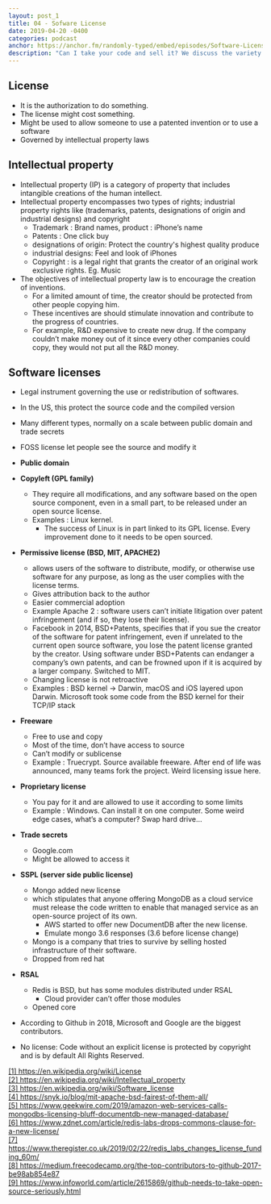 ```yaml
---
layout: post_1
title: 04 - Sofware License
date: 2019-04-20 -0400
categories: podcast
anchor: https://anchor.fm/randomly-typed/embed/episodes/Software-Licenses-e3psmk/a-adi4k1
description: "Can I take your code and sell it? We discuss the variety of available licenses and whether they make sense in our current technological landscape."
---
```


## License <span class="footnote"></span>
- It is the authorization to do something.
- The license might cost something.
- Might be used to allow someone to use a patented invention or to use a software
- Governed by intellectual property laws

## Intellectual property <span class="footnote"></span>
- Intellectual property (IP) is a category of property that includes intangible creations of the human intellect.
- Intellectual property encompasses two types of rights; industrial property rights like (trademarks, patents, designations of origin and industrial designs) and copyright
  - Trademark : Brand names, product : iPhone’s name
  - Patents : One click buy
  - designations of origin: Protect the country's highest quality produce
  - industrial designs: Feel and look of iPhones
  - Copyright :  is a legal right that grants the creator of an original work exclusive rights. Eg. Music
- The objectives of intellectual property law is to encourage the creation of inventions.
  - For a limited amount of time, the creator should be protected from other people copying him.
  - These incentives are should stimulate innovation and contribute to the progress of countries.
  - For example, R&D expensive to create new drug. If the company couldn’t make money out of it since every other companies could copy, they would not put all the R&D money.

## Software licenses <span class="footnote"></span>
- Legal instrument governing the use or redistribution of softwares.
- In the US, this protect the source code and the compiled version
- Many different types, normally on a scale between public domain and trade secrets
- FOSS license let people see the source and modify it


- **Public domain**
- **Copyleft (GPL family)**
  - They require all modifications, and any software based on the open source component, even in a small part, to be released under an open source license.
  - Examples : Linux kernel.
    - The success of Linux is in part linked to its GPL license. Every improvement done to it needs to be open sourced.
- **Permissive license (BSD, MIT, APACHE2)** <span class="footnote"></span>
  - allows users of the software to distribute, modify, or otherwise use software for any purpose, as long as the user complies with the license terms.
  - Gives attribution back to the author
  - Easier commercial adoption
  - Example Apache 2 : software users can’t initiate litigation over patent infringement (and if so, they lose their license).
  - Facebook in 2014, BSD+Patents, specifies that if you sue the creator of the software for patent infringement, even if unrelated to the current open source software, you lose the patent license granted by the creator. Using software under BSD+Patents can endanger a company’s own patents, and can be frowned upon if it is acquired by a larger company. Switched to MIT.
  - Changing license is not retroactive
  - Examples : BSD kernel -> Darwin, macOS and iOS layered upon Darwin. Microsoft took some code from the BSD kernel for their TCP/IP stack
- **Freeware**
  - Free to use and copy
  - Most of the time, don’t have access to source
  - Can’t modify or sublicense
  - Example : Truecrypt. Source available freeware. After end of life was announced, many teams fork the project. Weird licensing issue here.
- **Proprietary license**
  - You pay for it and are allowed to use it according to some limits
  - Example : Windows. Can install it on one computer. Some weird edge cases, what’s a computer? Swap hard drive…
- **Trade secrets**
  - Google.com
  - Might be allowed to access it
- **SSPL (server side public license)**
  - Mongo added new license
  - which stipulates that anyone offering MongoDB as a cloud service must release the code written to enable that managed service as an open-source project of its own. <span class="footnote"></span>
    - AWS started to offer new DocumentDB after the new license.
    - Emulate mongo 3.6 responses (3.6 before license change)
  - Mongo is a company that tries to survive by selling hosted infrastructure of their software.
  - Dropped from red hat
- **RSAL** <span class="footnote"></span>
  - Redis is BSD, but has some modules distributed under RSAL
    - Cloud provider can’t offer those modules
  - Opened core
- According to Github in 2018, Microsoft and Google are the biggest contributors. <span class="footnote"></span>
- No license: Code without an explicit license is protected by copyright and is by default All Rights Reserved. <span class="footnote"></span>

<span class="footnotes">
  <a href="https://en.wikipedia.org/wiki/License">[1] https://en.wikipedia.org/wiki/License</a> <br/>
  <a href="https://en.wikipedia.org/wiki/Intellectual_property">[2] https://en.wikipedia.org/wiki/Intellectual_property</a> <br/>
  <a href="https://en.wikipedia.org/wiki/Software_license">[3] https://en.wikipedia.org/wiki/Software_license</a> <br/>
  <a href="https://snyk.io/blog/mit-apache-bsd-fairest-of-them-all/">[4] https://snyk.io/blog/mit-apache-bsd-fairest-of-them-all/</a> <br/>
  <a href="https://www.geekwire.com/2019/amazon-web-services-calls-mongodbs-licensing-bluff-documentdb-new-managed-database/">[5] https://www.geekwire.com/2019/amazon-web-services-calls-mongodbs-licensing-bluff-documentdb-new-managed-database/</a> <br/>
  <a href="https://www.zdnet.com/article/redis-labs-drops-commons-clause-for-a-new-license/">[6] https://www.zdnet.com/article/redis-labs-drops-commons-clause-for-a-new-license/</a> <br/>
  <a href="https://www.theregister.co.uk/2019/02/22/redis_labs_changes_license_funding_60m/">[7] https://www.theregister.co.uk/2019/02/22/redis_labs_changes_license_funding_60m/</a> <br/>
  <a href="https://medium.freecodecamp.org/the-top-contributors-to-github-2017-be98ab854e87">[8] https://medium.freecodecamp.org/the-top-contributors-to-github-2017-be98ab854e87</a> <br/>
  <a href="https://www.infoworld.com/article/2615869/github-needs-to-take-open-source-seriously.html">[9] https://www.infoworld.com/article/2615869/github-needs-to-take-open-source-seriously.html</a> <br/>
</span>
